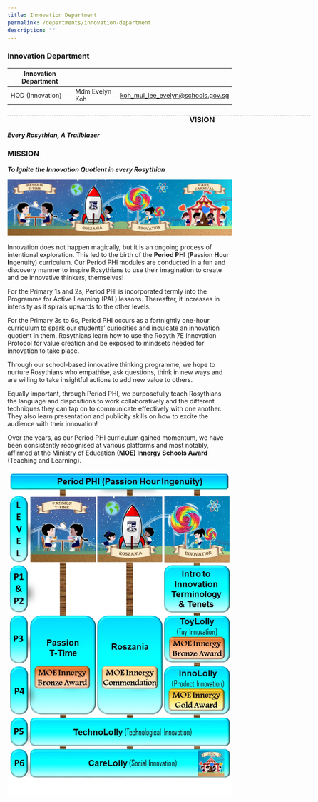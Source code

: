 ```yaml
---
title: Innovation Department
permalink: /departments/innovation-department
description: ""
---
```

### Innovation Department

| Innovation Department |  | |
| -------- | -------- | -------- |
| HOD (Innovation) | Mdm Evelyn Koh | koh_mui_lee_evelyn@schools.gov.sg |

<div style="line-height: 19.6px; width: 408px; float: left;"><div style="margin-top: 8px; margin-bottom: 8px; line-height: 19.6px; width: 680px; border-bottom: 1px dashed rgb(204, 204, 204); height: 1px; clear: both;"></div></div>

### VISION

***Every Rosythian, A Trailblazer***

### MISSION

***To Ignite the Innovation Quotient in every Rosythian***

![](/images/Picture1.png)

Innovation does not happen magically, but it is an ongoing process of intentional exploration. This led to the birth of the **Period PHI** (**P**assion **H**our **I**ngenuity) curriculum. Our Period PHI modules are conducted in a fun and discovery manner to inspire Rosythians to use their imagination to create and be innovative thinkers, themselves!

For the Primary 1s and 2s, Period PHI is incorporated termly into the Programme for Active Learning (PAL) lessons. Thereafter, it increases in intensity as it spirals upwards to the other levels.

For the Primary 3s to 6s, Period PHI occurs as a fortnightly one-hour curriculum to spark our students’ curiosities and inculcate an innovation quotient in them. Rosythians learn how to use the Rosyth 7E Innovation Protocol for value creation and be exposed to mindsets needed for innovation to take place.

Through our school-based innovative thinking programme, we hope to nurture Rosythians who empathise, ask questions, think in new ways and are willing to take insightful actions to add new value to others.

Equally important, through Period PHI, we purposefully teach Rosythians the language and dispositions to work collaboratively and the different techniques they can tap on to communicate effectively with one another. They also learn presentation and publicity skills on how to excite the audience with their innovation!

Over the years, as our Period PHI curriculum gained momentum, we have been consistently recognised at various platforms and most notably, affirmed at the Ministry of Education **(MOE) Innergy Schools Award** (Teaching and Learning).

![](/images/Innovation%20Dept%20Website%20v2.jpg)

